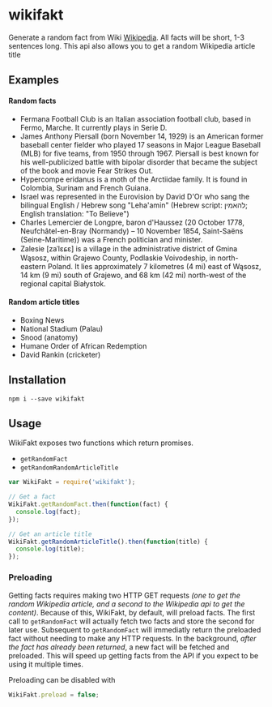 # wikifakt

Generate a random fact from Wiki [Wikipedia](https://en.wikipedia.org/wiki/Main_Page). All facts will be short, 1-3 sentences long. This api also allows you to get a random Wikipedia article title

## Examples

#### Random facts

- Fermana Football Club is an Italian association football club, based in Fermo, Marche. It currently plays in Serie D.
- James Anthony Piersall (born November 14, 1929) is an American former baseball center fielder who played 17 seasons in Major League Baseball (MLB) for five teams, from 1950 through 1967. Piersall is best known for his well-publicized battle with bipolar disorder that became the subject of the book and movie Fear Strikes Out.
- Hypercompe eridanus is a moth of the Arctiidae family. It is found in Colombia, Surinam and French Guiana.
- Israel was represented in the Eurovision by David D'Or who sang the bilingual English / Hebrew song "Leha'amin" (Hebrew script: להאמין; English translation: "To Believe")
- Charles Lemercier de Longpre, baron d'Haussez (20 October 1778, Neufchâtel-en-Bray (Normandy) – 10 November 1854, Saint-Saëns (Seine-Maritime)) was a French politician and minister.
- Zalesie [zaˈlɛɕɛ] is a village in the administrative district of Gmina Wąsosz, within Grajewo County, Podlaskie Voivodeship, in north-eastern Poland. It lies approximately 7 kilometres (4 mi) east of Wąsosz, 14 km (9 mi) south of Grajewo, and 68 km (42 mi) north-west of the regional capital Białystok.

#### Random article titles

- Boxing News
- National Stadium (Palau)
- Snood (anatomy)
- Humane Order of African Redemption
- David Rankin (cricketer)

## Installation

```
npm i --save wikifakt
```

## Usage

WikiFakt exposes two functions which return promises.

- `getRandomFact`
- `getRandomRandomArticleTitle`

```javascript
var WikiFakt = require('wikifakt');

// Get a fact
WikiFakt.getRandomFact.then(function(fact) {
  console.log(fact);
});

// Get an article title
WikiFakt.getRandomArticleTitle().then(function(title) {
  console.log(title);
});
```

### Preloading

Getting facts requires making two HTTP GET requests _(one to get the random Wikipedia article, and a second to the Wikipedia api to get the content)_. Because of this, WikiFakt, by default, will preload facts. The first call to `getRandomFact` will actually fetch two facts and store the second for later use. Subsequent to `getRandomFact` will immediatly return the preloaded fact without needing to make any HTTP requests. In the background, _after the fact has already been returned_, a new fact will be fetched and preloaded. This will speed up getting facts from the API if you expect to be using it multiple times.

Preloading can be disabled with

```javascript
WikiFakt.preload = false;
```
